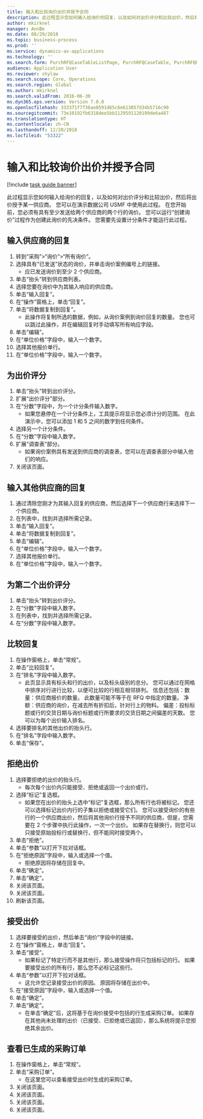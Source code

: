 ```yaml
---
title: 输入和比较询价出价并授予合同
description: 此过程显示您如何输入给询价的回复，以及如何对出价评分和比较出价，然后将出价授予某一供应商。
author: mkirknel
manager: AnnBe
ms.date: 08/29/2018
ms.topic: business-process
ms.prod: ''
ms.service: dynamics-ax-applications
ms.technology: ''
ms.search.form: PurchRFQCaseTableListPage, PurchRFQCaseTable, PurchRFQReplyTable, PurchRFQCompare, PurchRFQEditLines, PurchRFQEditLinesParameters, PurchTable
audience: Application User
ms.reviewer: shylaw
ms.search.scope: Core, Operations
ms.search.region: Global
ms.author: mkirknel
ms.search.validFrom: 2016-06-30
ms.dyn365.ops.version: Version 7.0.0
ms.openlocfilehash: 333371f7736ae8591d65c6e613057d34b5716c90
ms.sourcegitcommit: 73e10192fb6318dee5bb1129591120199de6a487
ms.translationtype: HT
ms.contentlocale: zh-CN
ms.lasthandoff: 12/20/2018
ms.locfileid: "53322"
---
```

# <a name="enter-and-compare-rfq-bids-and-award-contracts"></a>输入和比较询价出价并授予合同

[!include [task guide banner](../../includes/task-guide-banner.md)]

此过程显示您如何输入给询价的回复，以及如何对出价评分和比较出价，然后将出价授予某一供应商。 您可以在演示数据公司 USMF 中使用此过程。 在您开始前，您必须有具有至少发送给两个供应商的两个行的询价。 您可以运行“创建询价”过程作为创建此询价的先决条件。 您需要先设置计分条件才能运行此过程。


## <a name="enter-a-reply-from-a-vendor"></a>输入供应商的回复
1. 转到“采购”>“询价”>“所有询价”。
2. 选择具有“已发送”状态的询价，并单击询价案例编号上的链接。
    * 应已发送询价到至少 2 个供应商。  
3. 单击“抬头”转到供应商列表。
4. 选择您要在询价中为其输入响应的供应商。
5. 单击“输入回复”。
6. 在“操作”窗格上，单击“回复”。
7. 单击“将数据复制到回复”。
    * 此操作将复制所选的数据，例如，从询价案例到询价回复的数量。 您也可以跳过此操作，并在编辑回复时手动填写所有响应字段。  
8. 单击“编辑”。
9. 在“单位价格”字段中，输入一个数字。
10. 选择其他报价单行。
11. 在“单位价格”字段中，输入一个数字。

## <a name="score-the-bid"></a>为出价评分
1. 单击“抬头”转到出价评分。
2. 扩展“出价评分”部分。
3. 在“分数”字段中，为一个计分条件输入数字。
    * 如果您悬停在一个计分条件上，工具提示将显示您必须计分的范围。 在此演示中，您可以添加 1 和 5 之间的数字到任何条件。  
4. 选择另一个计分条件。
5. 在“分数”字段中输入数字。
6. 扩展“调查表”部分。
    * 如果询价案例具有发送到供应商的调查表，您可以在调查表部分中输入他们的响应。  
7. 关闭该页面。

## <a name="enter-a-reply-for-another-vendor"></a>输入其他供应商的回复
1. 通过清除您刚才为其输入回复的供应商，然后选择下一个供应商行来选择下一个供应商。
2. 在列表中，找到并选择所需记录。
3. 单击“输入回复”。
4. 单击“将数据复制到回复”。
5. 单击“编辑”。
6. 在“单位价格”字段中，输入一个数字。
7. 选择其他报价单行。
8. 在“单位价格”字段中，输入一个数字。

## <a name="score-the-second-bid"></a>为第二个出价评分
1. 单击“抬头”转到出价评分。
2. 在“分数”字段中输入数字。
3. 在列表中，找到并选择所需记录。
4. 在“分数”字段中输入数字。

## <a name="compare-the-replies"></a>比较回复
1. 在操作窗格上，单击“常规”。
2. 单击“比较回复”。
3. 在“排名”字段中输入数字。
    * 此页显示具有标头和行的出价，以及标头级别的总分。 您可以通过在网格中排序对行进行比较，以便可比较的行相互相邻排列。 信息还包括：数量：供应商报价的数量。 此数量可能不等于在 RFQ 中指定的数量。   净额：供应商的询价，在减去所有折扣后，针对行上的物料。   偏差：投标标题或行的交货日期与询价标题或行所要求的交货日期之间偏差的天数。   您可以为每个出价输入排名。  
4. 选择要排名的其他出价的抬头行。
5. 在“排名”字段中输入数字。
6. 单击“保存”。

## <a name="reject-a-bid"></a>拒绝出价
1. 选择要拒绝的出价的抬头行。
    * 每次每个出价内只能接受、拒绝或返回一个出价或行。  
2. 选择“标记”复选框。
    * 如果您在出价的抬头上选中“标记”复选框，那么所有行也将被标记。 您还可以选择标记出价内行的子集以拒绝或接受它们。 您可以接受询价的有些行的一个供应商出价，然后将其他询价行授予不同的供应商，但是，您需要在 2 个步骤中执行此操作，一次一个出价。 如果存在替换行，则您可以只接受原始投标行或替换行，但不能同时接受两个。  
3. 单击“拒绝”。
4. 单击“参数”以打开下拉对话框。
5. 在“拒绝原因”字段中，输入或选择一个值。
    * 拒绝原因将存储在回复中。  
6. 单击“确定”。
7. 单击“确定”。
8. 关闭该页面。
9. 关闭该页面。
10. 刷新该页面。

## <a name="accept-a-bid"></a>接受出价
1. 选择要接受的出价，然后单击“询价”字段中的链接。
2. 在“操作”窗格上，单击“回复”。
3. 单击“接受”。
    * 如果标记了特定行而不是其他行，那么接受操作将只包括标记的行。 如果要接受出价的所有行，那么您不必标记这些行。  
4. 单击“参数”以打开下拉对话框。
    * 这允许您记录接受出价的原因。 原因将存储在出价中。  
5. 在“接受原因”字段中，输入或选择一个值。
6. 单击“确定”。
7. 单击“确定”。
    * 在单击“确定”后，这将基于在询价接受中包括的行生成采购订单。 如果存在其他尚未处理的出价（已接受、已拒绝或已返回），那么系统将提示您拒绝其余出价。  

## <a name="view-the-purchase-order-thats-been-generated"></a>查看已生成的采购订单
1. 在操作窗格上，单击“常规”。
2. 单击“采购订单”。
    * 在这里您可以查看接受出价时生成的采购订单。  
3. 关闭该页面。
4. 关闭该页面。
5. 关闭该页面。
6. 关闭该页面。

